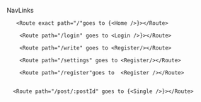  NavLinks
 
       <Route exact path="/"goes to {<Home />}></Route>

        <Route path="/login" goes to <Login />}></Route>

        <Route path="/write" goes to <Register/></Route>

        <Route path="/settings" goes to <Register/></Route>

        <Route path="/register"goes to  <Register /></Route>
     
      
      <Route path="/post/:postId" goes to {<Single />}></Route>
